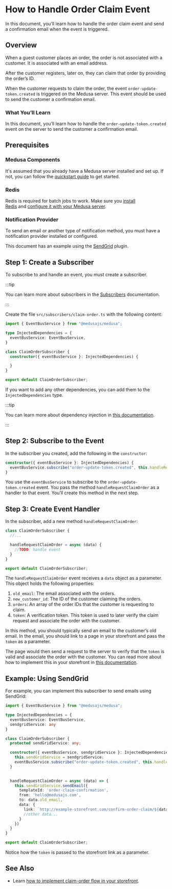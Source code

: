 # How to Handle Order Claim Event

In this document, you’ll learn how to handle the order claim event and send a confirmation email when the event is triggered.

## Overview

When a guest customer places an order, the order is not associated with a customer. It is associated with an email address.

After the customer registers, later on, they can claim that order by providing the order’s ID.

When the customer requests to claim the order, the event `order-update-token.created` is triggered on the Medusa server. This event should be used to send the customer a confirmation email.

### What You’ll Learn

In this document, you’ll learn how to handle the `order-update-token.created` event on the server to send the customer a confirmation email.

## Prerequisites

### Medusa Components

It's assumed that you already have a Medusa server installed and set up. If not, you can follow the [quickstart guide](../../quickstart/quick-start.md) to get started.

### Redis

Redis is required for batch jobs to work. Make sure you [install Redis](../../tutorial/0-set-up-your-development-environment.mdx#redis) and [configure it with your Medusa server](../../usage/configurations.md#redis).

### Notification Provider

To send an email or another type of notification method, you must have a notification provider installed or configured.

This document has an example using the [SendGrid](../../add-plugins/sendgrid.mdx) plugin.

## Step 1: Create a Subscriber

To subscribe to and handle an event, you must create a subscriber.

:::tip

You can learn more about subscribers in the [Subscribers](../backend/subscribers/overview.md) documentation.

:::

Create the file `src/subscribers/claim-order.ts` with the following content:

```ts title=src/subscribers/claim-order.ts
import { EventBusService } from "@medusajs/medusa";

type InjectedDependencies = {
  eventBusService: EventBusService,
}

class ClaimOrderSubscriber {
  constructor({ eventBusService }: InjectedDependencies) {

  }
}

export default ClaimOrderSubscriber;
```

If you want to add any other dependencies, you can add them to the `InjectedDependencies` type.

:::tip

You can learn more about dependency injection in [this documentation](../backend/dependency-container/index.md).

:::

## Step 2: Subscribe to the Event

In the subscriber you created, add the following in the `constructor`:

```ts title=src/subscribers/claim-order.ts
constructor({ eventBusService }: InjectedDependencies) {
  eventBusService.subscribe("order-update-token.created", this.handleRequestClaimOrder);
}
```

You use the `eventBusService` to subscribe to the `order-update-token.created` event. You pass the method `handleRequestClaimOrder` as a handler to that event. You’ll create this method in the next step.

## Step 3: Create Event Handler

In the subscriber, add a new method `handleRequestClaimOrder`:

```ts title=src/subscribers/claim-order.ts
class ClaimOrderSubscriber {
  //...

  handleRequestClaimOrder = async (data) {
    //TODO: handle event
  }
}

export default ClaimOrderSubscriber;
```

The `handleRequestClaimOrder` event receives a `data` object as a parameter. This object holds the following properties:

1. `old_email`: The email associated with the orders.
2. `new_customer_id`: The ID of the customer claiming the orders.
3. `orders`: An array of the order IDs that the customer is requesting to claim.
4. `token`: A verification token. This token is used to later verify the claim request and associate the order with the customer.

In this method, you should typically send an email to the customer’s old email. In the email, you should link to a page in your storefront and pass the `token` as a parameter.

The page would then send a request to the server to verify that the `token` is valid and associate the order with the customer. You can read more about how to implement this in your storefront in [this documentation](../storefront/implement-claim-order.mdx).

## Example: Using SendGrid

For example, you can implement this subscriber to send emails using SendGrid:

```ts title=src/subscribers/claim-order.ts
import { EventBusService } from "@medusajs/medusa";

type InjectedDependencies = {
  eventBusService: EventBusService,
  sendgridService: any
}

class ClaimOrderSubscriber {
  protected sendGridService: any;

  constructor({ eventBusService, sendgridService }: InjectedDependencies) {
    this.sendGridService = sendgridService;
    eventBusService.subscribe("order-update-token.created", this.handleRequestClaimOrder);
  }

  
  handleRequestClaimOrder = async (data) => {
    this.sendGridService.sendEmail({
      templateId: 'order-claim-confirmation',
      from: 'hello@medusajs.com',
      to: data.old_email,
      data: {
        link: `http://example-storefront.com/confirm-order-claim/${data.token}`,
        //other data...
      }
    })
  }
}

export default ClaimOrderSubscriber;
```

Notice how the `token` is passed to the storefront link as a parameter.

## See Also

- Learn [how to implement claim-order flow in your storefront](../storefront/implement-claim-order.mdx).